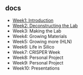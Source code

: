 ## docs

- [Week1: Introduction](week1/week1.md)
- [Week2: Deconstructing the Lab](week2/week2.md)
- Week3: Making the Lab
- Week4: Growing Materials
- Week5: Growing more (HLN)
- Week6: Life in Silico
- Week7: CRISPER Week
- Week8: Personal Project
- Week9: Personal Project
- Week10: Presentations